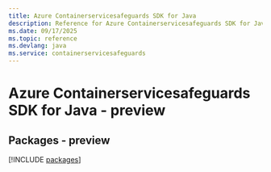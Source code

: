 ```yaml
---
title: Azure Containerservicesafeguards SDK for Java
description: Reference for Azure Containerservicesafeguards SDK for Java
ms.date: 09/17/2025
ms.topic: reference
ms.devlang: java
ms.service: containerservicesafeguards
---
```

# Azure Containerservicesafeguards SDK for Java - preview
## Packages - preview
[!INCLUDE [packages](containerservicesafeguards-index.md)]
